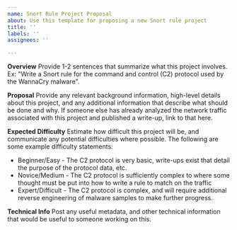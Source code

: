 ```yaml
---
name: Snort Rule Project Proposal
about: Use this template for proposing a new Snort rule project
title: ''
labels: ''
assignees: ''

---
```


**Overview**
Provide 1-2 sentences that summarize what this project involves.  Ex: "Write a Snort rule for the command and control (C2) protocol used by the WannaCry malware".

**Proposal**
Provide any relevant background information, high-level details about this project, and any additional information that describe what should be done and why.  If someone else has already analyzed the network traffic associated with this project and published a write-up, link to that here.

**Expected Difficulty**
Estimate how difficult this project will be, and communicate any potential difficulties where possible.  The following are some example difficulty statements:
 - Beginner/Easy - The C2 protocol is very basic, write-ups exist that detail the purpose of the protocol data, etc.
 - Novice/Medium - The C2 protocol is sufficiently complex to where some thought must be put into how to write a rule to match on the traffic
 - Expert/Difficult - The C2 protocol is complex, and will require additional reverse engineering of malware samples to make further progress.

**Technical Info**
Post any useful metadata, and other technical information that would be useful to someone working on this.
